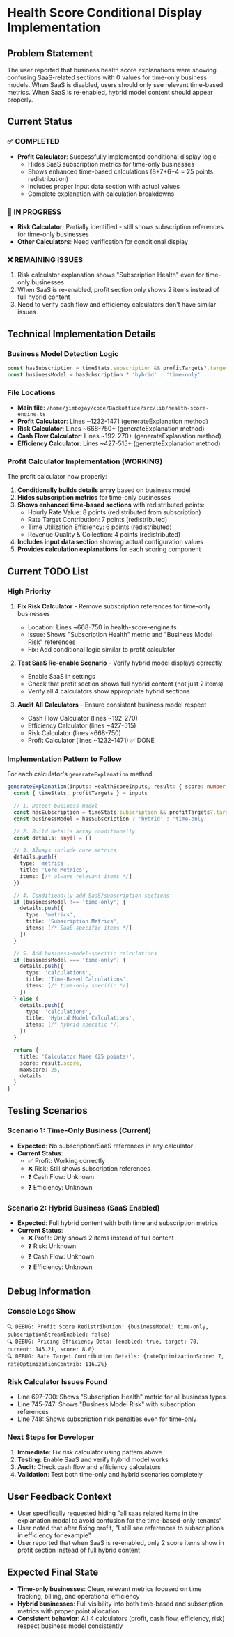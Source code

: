 # Health Score Conditional Display Implementation

## Problem Statement

The user reported that business health score explanations were showing confusing SaaS-related sections with 0 values for time-only business models. When SaaS is disabled, users should only see relevant time-based metrics. When SaaS is re-enabled, hybrid model content should appear properly.

## Current Status

### ✅ COMPLETED
- **Profit Calculator**: Successfully implemented conditional display logic
  - Hides SaaS subscription metrics for time-only businesses
  - Shows enhanced time-based calculations (8+7+6+4 = 25 points redistribution)
  - Includes proper input data section with actual values
  - Complete explanation with calculation breakdowns

### 🔄 IN PROGRESS
- **Risk Calculator**: Partially identified - still shows subscription references for time-only businesses
- **Other Calculators**: Need verification for conditional display

### ❌ REMAINING ISSUES
1. Risk calculator explanation shows "Subscription Health" even for time-only businesses
2. When SaaS is re-enabled, profit section only shows 2 items instead of full hybrid content
3. Need to verify cash flow and efficiency calculators don't have similar issues

## Technical Implementation Details

### Business Model Detection Logic
```typescript
const hasSubscription = timeStats.subscription && profitTargets?.target_avg_subscription_fee > 0
const businessModel = hasSubscription ? 'hybrid' : 'time-only'
```

### File Locations
- **Main file**: `/home/jimbojay/code/Backoffice/src/lib/health-score-engine.ts`
- **Profit Calculator**: Lines ~1232-1471 (generateExplanation method)
- **Risk Calculator**: Lines ~668-750+ (generateExplanation method)
- **Cash Flow Calculator**: Lines ~192-270+ (generateExplanation method)
- **Efficiency Calculator**: Lines ~427-515+ (generateExplanation method)

### Profit Calculator Implementation (WORKING)
The profit calculator now properly:
1. **Conditionally builds details array** based on business model
2. **Hides subscription metrics** for time-only businesses
3. **Shows enhanced time-based sections** with redistributed points:
   - Hourly Rate Value: 8 points (redistributed from subscription)
   - Rate Target Contribution: 7 points (redistributed)
   - Time Utilization Efficiency: 6 points (redistributed)
   - Revenue Quality & Collection: 4 points (redistributed)
4. **Includes input data section** showing actual configuration values
5. **Provides calculation explanations** for each scoring component

## Current TODO List

### High Priority
1. **Fix Risk Calculator** - Remove subscription references for time-only businesses
   - Location: Lines ~668-750 in health-score-engine.ts
   - Issue: Shows "Subscription Health" metric and "Business Model Risk" references
   - Fix: Add conditional logic similar to profit calculator

2. **Test SaaS Re-enable Scenario** - Verify hybrid model displays correctly
   - Enable SaaS in settings
   - Check that profit section shows full hybrid content (not just 2 items)
   - Verify all 4 calculators show appropriate hybrid sections

3. **Audit All Calculators** - Ensure consistent business model respect
   - Cash Flow Calculator (lines ~192-270)
   - Efficiency Calculator (lines ~427-515)
   - Risk Calculator (lines ~668-750)
   - Profit Calculator (lines ~1232-1471) ✅ DONE

### Implementation Pattern to Follow

For each calculator's `generateExplanation` method:

```typescript
generateExplanation(inputs: HealthScoreInputs, result: { score: number; breakdown: any }): HealthExplanation {
  const { timeStats, profitTargets } = inputs

  // 1. Detect business model
  const hasSubscription = timeStats.subscription && profitTargets?.target_avg_subscription_fee > 0
  const businessModel = hasSubscription ? 'hybrid' : 'time-only'

  // 2. Build details array conditionally
  const details: any[] = []

  // 3. Always include core metrics
  details.push({
    type: 'metrics',
    title: 'Core Metrics',
    items: [/* always relevant items */]
  })

  // 4. Conditionally add SaaS/subscription sections
  if (businessModel !== 'time-only') {
    details.push({
      type: 'metrics',
      title: 'Subscription Metrics',
      items: [/* SaaS-specific items */]
    })
  }

  // 5. Add business-model-specific calculations
  if (businessModel === 'time-only') {
    details.push({
      type: 'calculations',
      title: 'Time-Based Calculations',
      items: [/* time-only specific */]
    })
  } else {
    details.push({
      type: 'calculations',
      title: 'Hybrid Model Calculations',
      items: [/* hybrid specific */]
    })
  }

  return {
    title: 'Calculator Name (25 points)',
    score: result.score,
    maxScore: 25,
    details
  }
}
```

## Testing Scenarios

### Scenario 1: Time-Only Business (Current)
- **Expected**: No subscription/SaaS references in any calculator
- **Current Status**:
  - ✅ Profit: Working correctly
  - ❌ Risk: Still shows subscription references
  - ❓ Cash Flow: Unknown
  - ❓ Efficiency: Unknown

### Scenario 2: Hybrid Business (SaaS Enabled)
- **Expected**: Full hybrid content with both time and subscription metrics
- **Current Status**:
  - ❌ Profit: Only shows 2 items instead of full content
  - ❓ Risk: Unknown
  - ❓ Cash Flow: Unknown
  - ❓ Efficiency: Unknown

## Debug Information

### Console Logs Show
```
🔍 DEBUG: Profit Score Redistribution: {businessModel: time-only, subscriptionStreamEnabled: false}
🔍 DEBUG: Pricing Efficiency Data: {enabled: true, target: 70, current: 145.21, score: 8.0}
🔍 DEBUG: Rate Target Contribution Details: {rateOptimizationScore: 7, rateOptimizationContrib: 116.2%}
```

### Risk Calculator Issues Found
- Line 697-700: Shows "Subscription Health" metric for all business types
- Line 745-747: Shows "Business Model Risk" with subscription references
- Line 748: Shows subscription risk penalties even for time-only

### Next Steps for Developer
1. **Immediate**: Fix risk calculator using pattern above
2. **Testing**: Enable SaaS and verify hybrid model works
3. **Audit**: Check cash flow and efficiency calculators
4. **Validation**: Test both time-only and hybrid scenarios completely

## User Feedback Context
- User specifically requested hiding "all saas related items in the explanation modal to avoid confusion for the time-based-only-tenants"
- User noted that after fixing profit, "I still see references to subscriptions in efficiency for example"
- User reported that when SaaS is re-enabled, only 2 score items show in profit section instead of full hybrid content

## Expected Final State
- **Time-only businesses**: Clean, relevant metrics focused on time tracking, billing, and operational efficiency
- **Hybrid businesses**: Full visibility into both time-based and subscription metrics with proper point allocation
- **Consistent behavior**: All 4 calculators (profit, cash flow, efficiency, risk) respect business model consistently